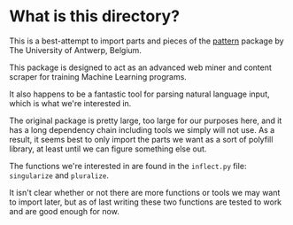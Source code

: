 # What is this directory? 

This is a best-attempt to import parts and pieces of the [pattern](https://github.com/clips/pattern/tree/master) package by The University of Antwerp, Belgium.

This package is designed to act as an advanced web miner and content scraper for training Machine Learning programs.

It also happens to be a fantastic tool for parsing natural language input, which is what we're interested in.

The original package is pretty large, too large for our purposes here, and it has a long dependency chain including tools we simply will not use. As a result, it seems best to only import the parts we want as a sort of polyfill library, at least until we can figure something else out.

The functions we're interested in are found in the `inflect.py` file: `singularize` and `pluralize`.

It isn't clear whether or not there are more functions or tools we may want to import later, but as of last writing these two functions are tested to work and are good enough for now.